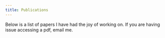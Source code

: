 ```yaml
---
title: Publications
---
```


Below is a list of papers I have had the joy of working on. If you are having issue accessing a pdf,
email me. 
